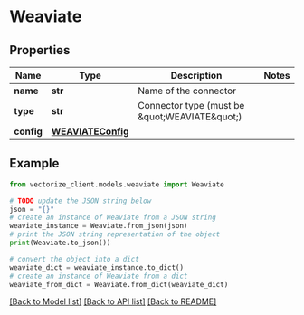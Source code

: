# Weaviate


## Properties

Name | Type | Description | Notes
------------ | ------------- | ------------- | -------------
**name** | **str** | Name of the connector | 
**type** | **str** | Connector type (must be \&quot;WEAVIATE\&quot;) | 
**config** | [**WEAVIATEConfig**](WEAVIATEConfig.md) |  | 

## Example

```python
from vectorize_client.models.weaviate import Weaviate

# TODO update the JSON string below
json = "{}"
# create an instance of Weaviate from a JSON string
weaviate_instance = Weaviate.from_json(json)
# print the JSON string representation of the object
print(Weaviate.to_json())

# convert the object into a dict
weaviate_dict = weaviate_instance.to_dict()
# create an instance of Weaviate from a dict
weaviate_from_dict = Weaviate.from_dict(weaviate_dict)
```
[[Back to Model list]](../README.md#documentation-for-models) [[Back to API list]](../README.md#documentation-for-api-endpoints) [[Back to README]](../README.md)



